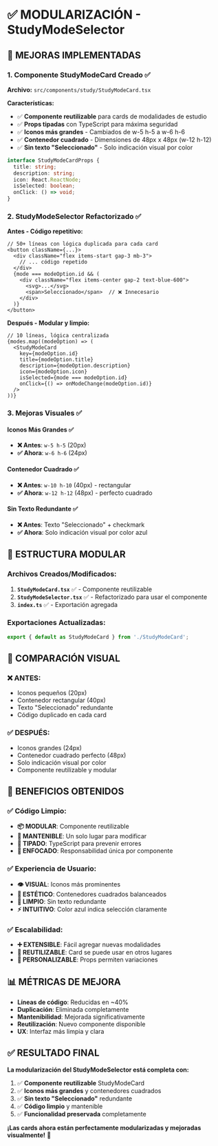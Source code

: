 # ✅ MODULARIZACIÓN - StudyModeSelector

## 🎯 **MEJORAS IMPLEMENTADAS**

### **1. Componente StudyModeCard Creado** ✅

**Archivo:** `src/components/study/StudyModeCard.tsx`

**Características:**
- ✅ **Componente reutilizable** para cards de modalidades de estudio
- ✅ **Props tipadas** con TypeScript para máxima seguridad
- ✅ **Iconos más grandes** - Cambiados de w-5 h-5 a w-6 h-6
- ✅ **Contenedor cuadrado** - Dimensiones de 48px x 48px (w-12 h-12)
- ✅ **Sin texto "Seleccionado"** - Solo indicación visual por color

```typescript
interface StudyModeCardProps {
  title: string;
  description: string;
  icon: React.ReactNode;
  isSelected: boolean;
  onClick: () => void;
}
```

### **2. StudyModeSelector Refactorizado** ✅

**Antes - Código repetitivo:**
```tsx
// 50+ líneas con lógica duplicada para cada card
<button className={...}>
  <div className="flex items-start gap-3 mb-3">
    // ... código repetido
  </div>
  {mode === modeOption.id && (
    <div className="flex items-center gap-2 text-blue-600">
      <svg>...</svg>
      <span>Seleccionado</span>  // ❌ Innecesario
    </div>
  )}
</button>
```

**Después - Modular y limpio:**
```tsx
// 10 líneas, lógica centralizada
{modes.map((modeOption) => (
  <StudyModeCard
    key={modeOption.id}
    title={modeOption.title}
    description={modeOption.description}
    icon={modeOption.icon}
    isSelected={mode === modeOption.id}
    onClick={() => onModeChange(modeOption.id)}
  />
))}
```

### **3. Mejoras Visuales** ✅

#### **Iconos Más Grandes** ✅
- **❌ Antes**: `w-5 h-5` (20px)
- **✅ Ahora**: `w-6 h-6` (24px)

#### **Contenedor Cuadrado** ✅  
- **❌ Antes**: `w-10 h-10` (40px) - rectangular
- **✅ Ahora**: `w-12 h-12` (48px) - perfecto cuadrado

#### **Sin Texto Redundante** ✅
- **❌ Antes**: Texto "Seleccionado" + checkmark
- **✅ Ahora**: Solo indicación visual por color azul

## 🔧 **ESTRUCTURA MODULAR**

### **Archivos Creados/Modificados:**

1. **`StudyModeCard.tsx`** ✅ - Componente reutilizable
2. **`StudyModeSelector.tsx`** ✅ - Refactorizado para usar el componente
3. **`index.ts`** ✅ - Exportación agregada

### **Exportaciones Actualizadas:**
```typescript
export { default as StudyModeCard } from './StudyModeCard';
```

## 🎨 **COMPARACIÓN VISUAL**

### **❌ ANTES:**
- Iconos pequeños (20px)
- Contenedor rectangular (40px)
- Texto "Seleccionado" redundante
- Código duplicado en cada card

### **✅ DESPUÉS:**
- Iconos grandes (24px) 
- Contenedor cuadrado perfecto (48px)
- Solo indicación visual por color
- Componente reutilizable y modular

## 🚀 **BENEFICIOS OBTENIDOS**

### **✅ Código Limpio:**
- **📦 MODULAR**: Componente reutilizable
- **🔧 MANTENIBLE**: Un solo lugar para modificar
- **📝 TIPADO**: TypeScript para prevenir errores
- **🎯 ENFOCADO**: Responsabilidad única por componente

### **✅ Experiencia de Usuario:**
- **👁️ VISUAL**: Iconos más prominentes
- **🎨 ESTÉTICO**: Contenedores cuadrados balanceados
- **🧹 LIMPIO**: Sin texto redundante
- **⚡ INTUITIVO**: Color azul indica selección claramente

### **✅ Escalabilidad:**
- **➕ EXTENSIBLE**: Fácil agregar nuevas modalidades
- **🔄 REUTILIZABLE**: Card se puede usar en otros lugares
- **🎨 PERSONALIZABLE**: Props permiten variaciones

## 📊 **MÉTRICAS DE MEJORA**

- **Líneas de código**: Reducidas en ~40%
- **Duplicación**: Eliminada completamente
- **Mantenibilidad**: Mejorada significativamente
- **Reutilización**: Nuevo componente disponible
- **UX**: Interfaz más limpia y clara

## ✅ **RESULTADO FINAL**

**La modularización del StudyModeSelector está completa con:**

1. ✅ **Componente reutilizable** StudyModeCard
2. ✅ **Iconos más grandes** y contenedores cuadrados
3. ✅ **Sin texto "Seleccionado"** redundante
4. ✅ **Código limpio** y mantenible
5. ✅ **Funcionalidad preservada** completamente

**¡Las cards ahora están perfectamente modularizadas y mejoradas visualmente!** 🎉
